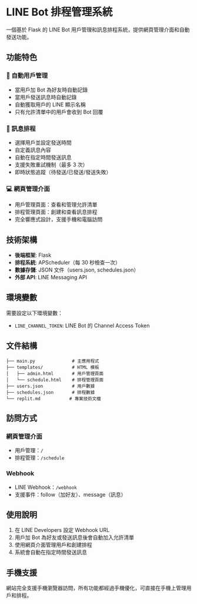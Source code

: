 # LINE Bot 排程管理系統

一個基於 Flask 的 LINE Bot 用戶管理和訊息排程系統，提供網頁管理介面和自動發送功能。

## 功能特色

### 📱 自動用戶管理
- 當用戶加 Bot 為好友時自動記錄
- 當用戶發送訊息時自動記錄
- 自動獲取用戶的 LINE 顯示名稱
- 只有允許清單中的用戶會收到 Bot 回覆

### 📅 訊息排程
- 選擇用戶並設定發送時間
- 自定義訊息內容
- 自動在指定時間發送訊息
- 支援失敗重試機制（最多 3 次）
- 即時狀態追蹤（待發送/已發送/發送失敗）

### 💻 網頁管理介面
- 用戶管理頁面：查看和管理允許清單
- 排程管理頁面：創建和查看訊息排程
- 完全響應式設計，支援手機和電腦訪問

## 技術架構

- **後端框架**: Flask
- **排程系統**: APScheduler（每 30 秒檢查一次）
- **數據存儲**: JSON 文件（users.json, schedules.json）
- **外部 API**: LINE Messaging API

## 環境變數

需要設定以下環境變數：
- `LINE_CHANNEL_TOKEN`: LINE Bot 的 Channel Access Token

## 文件結構

```
├── main.py              # 主應用程式
├── templates/           # HTML 模板
│   ├── admin.html       # 用戶管理頁面
│   └── schedule.html    # 排程管理頁面
├── users.json           # 用戶數據
├── schedules.json       # 排程數據
└── replit.md           # 專案技術文檔
```

## 訪問方式

### 網頁管理介面
- 用戶管理：`/`
- 排程管理：`/schedule`

### Webhook
- LINE Webhook：`/webhook`
- 支援事件：follow（加好友）、message（訊息）

## 使用說明

1. 在 LINE Developers 設定 Webhook URL
2. 用戶加 Bot 為好友或發送訊息後會自動加入允許清單
3. 使用網頁介面管理用戶和創建排程
4. 系統會自動在指定時間發送訊息

## 手機支援

網站完全支援手機瀏覽器訪問，所有功能都經過手機優化，可直接在手機上管理用戶和排程。
